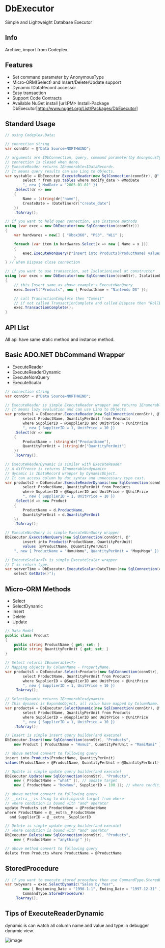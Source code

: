 # DbExecutor
Simple and Lightweight Database Executor

Info
---
Archive, import from Codeplex.

Features
---
* Set command parameter by AnonymousType
* Micro-ORM(Select) and Insert/Delete/Update support
* Dynamic IDataRecord accessor
* Easy transaction
* Support Code Contracts
* Available NuGet install [url:PM> Install-Package DbExecutor|http://www.nuget.org/List/Packages/DbExecutor]

Standard Usage
---
```csharp
// using Codeplex.Data;

// connection string
var connStr = @"Data Source=NORTHWIND";

// arguments are IDbConnection, query, command parameter(by AnonymousType or class instance)
// connection is closed when done.
// ExecuteReader returns IEnumerable<IDataRecord>.
// It means query results can use Linq to Objects.
var systable = DbExecutor.ExecuteReader(new SqlConnection(connStr), @"
        select * from sys.tables where modify_date > @ModDate
        ", new { ModDate = "2005-01-01" })
    .Select(dr => new
    {
        Name = (string)dr["name"],
        CreateDate = (DateTime)dr["create_date"]
    })
    .ToArray();

// if you want to hold open connection, use instance methods
using (var exec = new DbExecutor(new SqlConnection(connStr)))
{
    var hardwares = new[] { "Xbox360", "PS3", "Wii" };

    foreach (var item in hardwares.Select(x => new { Name = x }))
    {
        exec.ExecuteNonQuery(@"insert into Products(ProductName) values(@Name)", item);
    }
} // when Dispose close connection

// if you want to use transaction, set IsolationLevel at constructor
using (var exec = new DbExecutor(new SqlConnection(connStr), IsolationLevel.ReadCommitted))
{
    // this Insert same as above example's ExecuteNonQuery
    exec.Insert("Products", new { ProductName = "Nintendo DS" });

    // call TransactionComplete then "Commit"
    // if not called TransactionComplete and called Dispose then "Rollback"
    exec.TransactionComplete();
}
```

API List
---
All api have same static method and instance method.

Basic ADO.NET DbCommand Wrapper
---

* ExecuteReader
* ExecuteReaderDynamic
* ExecuteNonQuery
* ExecuteScalar<T>

```csharp
// connection string
var connStr = @"Data Source=NORTHWIND";

// ExecuteReader is simple ExecuteReader wrapper and returns IEnumerable<IDataRecord>
// It means lazy evaluation and can use Linq to Objects.
var products1 = DbExecutor.ExecuteReader(new SqlConnection(connStr), @"
        select ProductName, QuantityPerUnit from Products
        where SupplierID = @SupplierID and UnitPrice > @UnitPrice
        ", new { SupplierID = 1, UnitPrice = 10 })
    .Select(dr => new
    {
        ProductName = (string)dr["ProductName"],
        QuantityPerUnit = (string)dr["QuantityPerUnit"]
    })
    .ToArray();

// ExecuteReaderDynamic is similar with ExecuteReader
// A diffrence is returns IEnumerable<dynamic>
// dynamic is IDataRecord wrapper by DynamicObject.
// It can access column by dot syntax and unnecessary type cast.
var products2 = DbExecutor.ExecuteReaderDynamic(new SqlConnection(connStr), @"
        select ProductName, QuantityPerUnit from Products
        where SupplierID = @SupplierID and UnitPrice > @UnitPrice
        ", new { SupplierID = 1, UnitPrice = 10 })
    .Select(d => new Product
    {
        ProductName = d.ProductName,
        QuantityPerUnit = d.QuantityPerUnit
    })
    .ToArray();

// ExecuteNonQuery is simple ExecuteNonQuery wrapper
DbExecutor.ExecuteNonQuery(new SqlConnection(connStr), @"
        insert into Products(ProductName, QuantityPerUnit)
        values (@ProductName, @QuantityPerUnit)
    ", new { ProductName = "HomuHomu", QuantityPerUnit = "MoguMogu" });

// ExecuteScalar<T> is simple ExecuteScalar wrapper
// T is return type.
var serverTime = DbExecutor.ExecuteScalar<DateTime>(new SqlConnection(connStr), @"
    select GetDate()");
```

Micro-ORM Methods
---

* Select<T>
* SelectDynamic
* Insert
* Delete
* Update

```csharp
// Data Model
public class Product
{
    public string ProductName { get; set; }
    public string QuantityPerUnit { get; set; }
}

// Select returns IEnumerable<T>
// Mapping objects by ColumnName - PropertyName.
var products3 = DbExecutor.Select<Product>(new SqlConnection(connStr), @"
        select ProductName, QuantityPerUnit from Products
        where SupplierID = @SupplierID and UnitPrice > @UnitPrice
        ", new { SupplierID = 1, UnitPrice = 10 })
    .ToArray();

// SelectDynamic returns IEnumerable<dynamic>
// This dynamic is ExpandoObject, all value have mapped by ColumnName.
var products4 = DbExecutor.SelectDynamic(new SqlConnection(connStr), @"
        select ProductName, QuantityPerUnit from Products
        where SupplierID = @SupplierID and UnitPrice > @UnitPrice
        ", new { SupplierID = 1, UnitPrice = 10 })
    .ToArray();

// Insert is simple insert query builder(and execute)
DbExecutor.Insert(new SqlConnection(connStr), "Products",
    new Product { ProductName = "Homu2", QuantityPerUnit = "MamiMami" });

// above method convert to following query
insert into Products(ProductName, QuantityPerUnit)
values(ProductName = @ProductName, QuantityPerUnit = @QuantityPerUnit)

// Update is simple update query builder(and execute)
DbExecutor.Update(new SqlConnection(connStr), "Products",
    new { ProductName = "what" }), // update target
    new { ProductName = "howhow", SupplierID = 100 }); // where condition

// above method convert to following query
// __extra__ is thing to distinguish target from where
// where condition is bound with "and" operator
update Products set ProductName = @ProductName
where ProductName = @__extra__ProductName
  and SupplierID = @__extra__SupplierID

// Delete is simple update query builder(and execute)
// where condition is bound with "and" operator
DbExecutor.Delete(new SqlConnection(connStr), "Products",
    new { ProductName = "anything!" });

// above method convert to following query
delete from Products where ProductName = @ProductName
```

StoredProcedure
---

```csharp
// if you want to execute stored procedure then use CommandType.StoredProcedure
var twoyears = exec.SelectDynamic("Sales by Year",
        new { Beginning_Date = "1996-1-1", Ending_Date = "1997-12-31" },
        CommandType.StoredProcedure)
    .ToArray();
```

Tips of ExecuteReaderDynamic
---
dynamic is can watch  all column name and value and type in debugger dynamic view.

![image](https://cloud.githubusercontent.com/assets/46207/24585000/3375d732-17bb-11e7-9ce6-09ab70dbe4b3.png)
